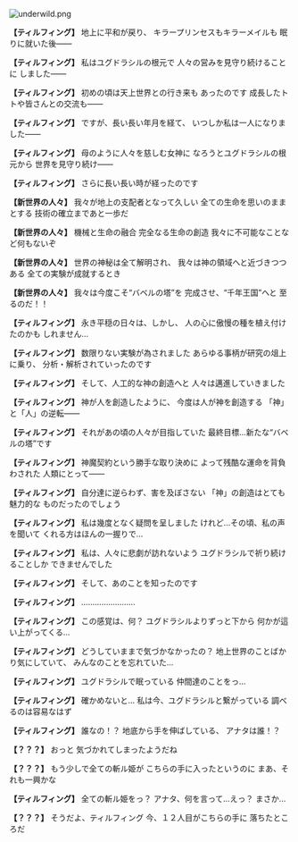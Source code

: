 
![underwild.png](../images/backgrounds/underwild.png)

**【ティルフィング】**
地上に平和が戻り、
キラープリンセスもキラーメイルも
眠りに就いた後――

**【ティルフィング】**
私はユグドラシルの根元で
人々の営みを見守り続けることに
しました――

**【ティルフィング】**
初めの頃は天上世界との行き来も
あったのです
成長したトトや皆さんとの交流も――

**【ティルフィング】**
ですが、長い長い年月を経て、
いつしか私は一人になりました――

**【ティルフィング】**
母のように人々を慈しむ女神に
なろうとユグドラシルの根元から
世界を見守り続け――

**【ティルフィング】**
さらに長い長い時が経ったのです

**【新世界の人々】**
我々が地上の支配者となって久しい
全ての生命を思いのままとする
技術の確立まであと一歩だ

**【新世界の人々】**
機械と生命の融合
完全なる生命の創造
我々に不可能なことなど何もないぞ

**【新世界の人々】**
世界の神秘は全て解明され、
我々は神の領域へと近づきつつある
全ての実験が成就するとき

**【新世界の人々】**
我々は今度こそ“バベルの塔”を
完成させ、“千年王国”へと
至るのだ！！

**【ティルフィング】**
永き平穏の日々は、しかし、
人の心に傲慢の種を植え付けたのかも
しれません…

**【ティルフィング】**
数限りない実験が為されました
あらゆる事柄が研究の俎上に乗り、
分析・解析されていったのです

**【ティルフィング】**
そして、人工的な神の創造へと
人々は邁進していきました

**【ティルフィング】**
神が人を創造したように、
今度は人が神を創造する
「神」と「人」の逆転――

**【ティルフィング】**
それがあの頃の人々が目指していた
最終目標…新たな“バベルの塔”です

**【ティルフィング】**
神魔契約という勝手な取り決めに
よって残酷な運命を背負わされた
人類にとって――

**【ティルフィング】**
自分達に逆らわず、害を及ぼさない
「神」の創造はとても魅力的な
ものだったのでしょう

**【ティルフィング】**
私は幾度となく疑問を呈しました
けれど…その頃、私の声を聞いて
くれる方はほんの一握りで…

**【ティルフィング】**
私は、人々に悲劇が訪れないよう
ユグドラシルで祈り続けることしか
できませんでした

**【ティルフィング】**
そして、あのことを知ったのです

**【ティルフィング】**
……………………

**【ティルフィング】**
この感覚は、何？
ユグドラシルよりずっと下から
何かが這い上がってくる…

**【ティルフィング】**
どうしていままで気づかなかったの？
地上世界のことばかり気にしていて、
みんなのことを忘れていた…

**【ティルフィング】**
ユグドラシルで眠っている
仲間達のことをっ…

**【ティルフィング】**
確かめないと…
私は今、ユグドラシルと繋がっている
調べるのは容易なはず

**【ティルフィング】**
誰なの！？
地底から手を伸ばしている、
アナタは誰！？

**【？？？】**
おっと
気づかれてしまったようだね

**【？？？】**
もう少しで全ての斬ル姫が
こちらの手に入ったというのに
まあ、それも一興かな

**【ティルフィング】**
全ての斬ル姫をっ？
アナタ、何を言って…えっ？
まさか…

**【？？？】**
そうだよ、ティルフィング
今、１２人目がこちらの手に
落ちたところだ